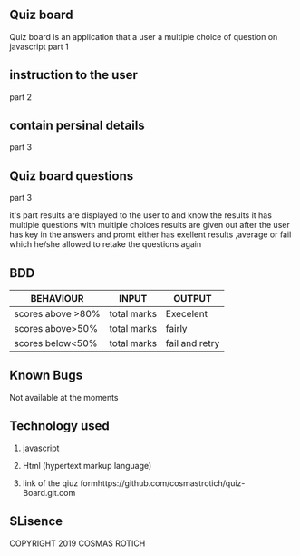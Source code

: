 ## Quiz board
Quiz board is an application that a user a multiple choice of question on javascript
part 1

## instruction to the user
 part 2

## contain persinal details
 part 3

## Quiz board questions
 part 3

 it's part results are displayed to the user to and know the results
 it has multiple questions with multiple choices
 results are given out after the user has key in the answers and promt either has exellent results ,average or fail which he/she allowed to retake the questions again
## BDD
| BEHAVIOUR                       | INPUT                  | OUTPUT             |
|---------------------------------|------------------------|--------------------|
|scores above >80%                |      total marks       |  Execelent            |
|scores above>50%                 |      total marks       |  fairly            |
|scores below<50%                 |      total marks       |  fail and retry    |

## Known Bugs

Not available at the moments

## Technology used
1. javascript

2. Html (hypertext markup language)

3. link of the qiuz formhttps://github.com/cosmastrotich/quiz-Board.git.com

## SLisence

COPYRIGHT 2019 COSMAS ROTICH
